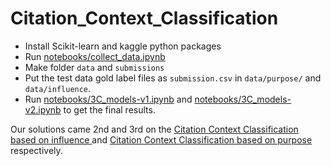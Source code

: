 # Citation_Context_Classification

* Install Scikit-learn and kaggle python packages
* Run [notebooks/collect_data.ipynb](./notebooks/collect_data.ipynb)
* Make folder `data` and `submissions`
* Put the test data gold label files as `submission.csv` in `data/purpose/` and `data/influence`.
* Run [notebooks/3C_models-v1.ipynb](./notebooks/3C_models-v1.ipynb) and [notebooks/3C_models-v2.ipynb](./notebooks/3C_models-v2.ipynb) to get the final results.


Our solutions came 2nd and 3rd on the [Citation Context Classification based on influence
](https://www.kaggle.com/c/3c-shared-task-influence/leaderboard) and [Citation Context Classification based on purpose
](https://www.kaggle.com/c/3c-shared-task-purpose/leaderboard) respectively.